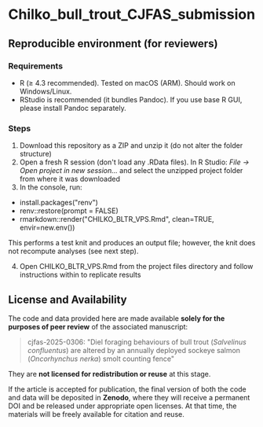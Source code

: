# Chilko_bull_trout_CJFAS_submission

## Reproducible environment (for reviewers)

### Requirements
- R (≥ 4.3 recommended). Tested on macOS (ARM). Should work on Windows/Linux.
- RStudio is recommended (it bundles Pandoc). If you use base R GUI, please install Pandoc separately.

### Steps

1) Download this repository as a ZIP and unzip it (do not alter the folder structure)
2) Open a fresh R session (don't load any .RData files). In R Studio: *File -> Open project in new session...* and select the unzipped project folder from where it was downloaded
3) In the console, run:
- install.packages("renv")
- renv::restore(prompt = FALSE)
- rmarkdown::render("CHILKO_BLTR_VPS.Rmd", clean=TRUE, envir=new.env())

This performs a test knit and produces an output file; however, the knit does not recompute analyses (see next step).

4) Open CHILKO_BLTR_VPS.Rmd from the project files directory and follow instructions within to replicate results


## License and Availability

The code and data provided here are made available **solely for the purposes of peer review** of the associated manuscript:

> cjfas-2025-0306: "Diel foraging behaviours of bull trout (<i>Salvelinus confluentus</i>) are altered by an annually deployed sockeye salmon (<i>Oncorhynchus nerka</i>) smolt counting fence"

They are **not licensed for redistribution or reuse** at this stage.

If the article is accepted for publication, the final version of both the code and data will be deposited in **Zenodo**, where they will receive a permanent DOI and be released under appropriate open licenses. At that time, the materials will be freely available for citation and reuse.
